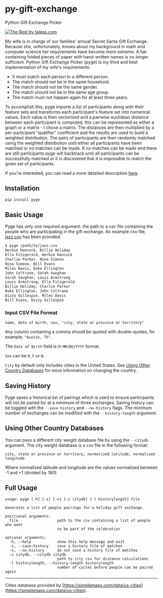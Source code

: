 # py-gift-exchange

Python Gift Exchange Picker

[![The Rest by taleas.com](https://www.taleas.com/static/images/comics/TheRest.png "The Rest by taleas.com")](https://www.taleas.com/comics/the-rest-of-the-christmas-presents.html)

My wife is in charge of our families' annual Secret Santa Gift Exchange. Because she, unfortunately, knows about my background in math and computer science her requirements have become more extreme. A hat containing folded pieces of paper with hand-written names is no longer sufficient. Python Gift Exchange Picker (pyge) is my third and best implementation of my wife's requirements:

- It must match each person to a different person.
- The match should not be in the same household.
- The match should not be the same gender.
- The match should not be in the same age group.
- The match must not happen again for at least three years.

To accomplish this, pyge imports a list of participants along with their feature sets and transforms each participant's feature set into numerical values. Each value is then vectorized and a pairwise euclidean distance between each participant is computed; this can be represented as either a graph or a matrix - I chose a matrix. The distances are then multiplied by a per-participant "qualifier" coefficient and the results are used to build a weighted distribution. The pairs of participants are then randomly matched using the weighted distribution until either all participants have been matched or no matches can be made. If no matches can be made and there are still participants pyge will backtrack until all participants can be successfully matched or it is discovered that it is impossible to match the given set of participants.

If you're interested, you can read a more detailed description [here](https://www.sethserver.com/python/secret-santa-gift-exchange.html).

## Installation

```sh
pip install pyge
```

## Basic Usage

Pyge has only one required argument: the path to a csv file containing the people who are participating in the gift exchange. An example csv file, [jazz.csv](https://github.com/sethblack/py-gift-exchange/blob/master/jazz.csv) has been provided.


```sh
$ pyge /path/to/jazz.csv
Herbie Hancock, Billie Holiday
Ella Fitzgerald, Herbie Hancock
Charlie Parker, Nina Simone
Nina Simone, Bill Evans
Miles Davis, Duke Ellington
John Coltrane, Sarah Vaughan
Sarah Vaughan, Louis Armstrong
Louis Armstrong, Ella Fitzgerald
Billie Holiday, Charlie Parker
Duke Ellington, John Coltrane
Dizzy Gillespie, Miles Davis
Bill Evans, Dizzy Gillespie
```

### Input CSV File Format

```
name, date of birth, sex, "city, state or province or territory"
```

Any column containing a comma should be quoted with double-quotes, for example, `"Austin, TX"`.

The `Date of Birth` field is in `MM/DD/YYYY` format.

`Sex` can be `M`, `F` or `N`.

`City` by default only includes cities in the United States. See [Using Other Country Databases](https://github.com/sethblack/py-gift-exchange#using-other-country-databases) for more information on changing the country.

## Saving History

Pyge saves a historical list of pairings which is used to ensure participants will not be paired for at a minimum of three exchanges. Saving history can be toggled with the `--save-history` and `--no-history` flags. The minimum number of exchanges can be modified with the `--history-length` argument.

## Using Other Country Databases

You can pass a different city weight database file by using the `--citydb` argument. The city weight database is a csv file in the following format:

```
city, state or province or territory, normalized latitude, normalized longitude
```

Where normalized latitude and longitude are the values normalized between -1 and +1 (divided by 180).

## Full Usage

```
usage: pyge [-h] [-s] [-n] [-c citydb] [-l historylength] file

Generates a list of people pairings for a holiday gift exchange.

positional arguments:
  file                  path to the csv containing a list of people who want
                        to be part of the celebration

optional arguments:
  -h, --help            show this help message and exit
  -s, --save-history    save a history file of matches
  -n, --no-history      do not save a history file of matches
  -c citydb, --citydb citydb
                        path to city csv for distance calculations
  -l historylength, --history-length historylength
                        number of cycles before people can be paired again
```

---

Cities database provided by [https://simplemaps.com/data/us-cities](https://simplemaps.com/data/us-cities).
